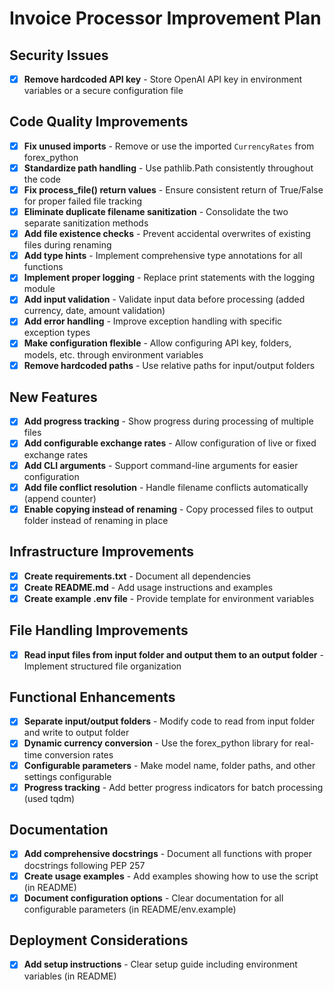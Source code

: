 # Invoice Processor Improvement Plan

## Security Issues
- [x] **Remove hardcoded API key** - Store OpenAI API key in environment variables or a secure configuration file

## Code Quality Improvements
- [x] **Fix unused imports** - Remove or use the imported `CurrencyRates` from forex_python
- [x] **Standardize path handling** - Use pathlib.Path consistently throughout the code
- [x] **Fix process_file() return values** - Ensure consistent return of True/False for proper failed file tracking
- [x] **Eliminate duplicate filename sanitization** - Consolidate the two separate sanitization methods
- [x] **Add file existence checks** - Prevent accidental overwrites of existing files during renaming
- [x] **Add type hints** - Implement comprehensive type annotations for all functions
- [x] **Implement proper logging** - Replace print statements with the logging module
- [x] **Add input validation** - Validate input data before processing (added currency, date, amount validation)
- [x] **Add error handling** - Improve exception handling with specific exception types
- [x] **Make configuration flexible** - Allow configuring API key, folders, models, etc. through environment variables
- [x] **Remove hardcoded paths** - Use relative paths for input/output folders

## New Features
- [x] **Add progress tracking** - Show progress during processing of multiple files
- [x] **Add configurable exchange rates** - Allow configuration of live or fixed exchange rates
- [x] **Add CLI arguments** - Support command-line arguments for easier configuration
- [x] **Add file conflict resolution** - Handle filename conflicts automatically (append counter)
- [x] **Enable copying instead of renaming** - Copy processed files to output folder instead of renaming in place

## Infrastructure Improvements
- [x] **Create requirements.txt** - Document all dependencies
- [x] **Create README.md** - Add usage instructions and examples
- [x] **Create example .env file** - Provide template for environment variables

## File Handling Improvements
- [x] **Read input files from input folder and output them to an output folder** - Implement structured file organization

## Functional Enhancements
- [x] **Separate input/output folders** - Modify code to read from input folder and write to output folder
- [x] **Dynamic currency conversion** - Use the forex_python library for real-time conversion rates
- [x] **Configurable parameters** - Make model name, folder paths, and other settings configurable
- [x] **Progress tracking** - Add better progress indicators for batch processing (used tqdm)

## Documentation
- [x] **Add comprehensive docstrings** - Document all functions with proper docstrings following PEP 257
- [x] **Create usage examples** - Add examples showing how to use the script (in README)
- [x] **Document configuration options** - Clear documentation for all configurable parameters (in README/env.example)

## Deployment Considerations
- [x] **Add setup instructions** - Clear setup guide including environment variables (in README) 